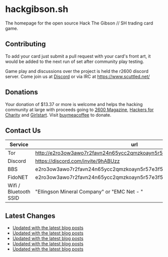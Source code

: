 # hackgibson.sh
The homepage for the open source Hack The Gibson // SH trading card game.


## Contributing

To add your card just submit a pull request with your card's front art, it would be added to the next run of set after community play testing.

Game play and discussions over the project is held the r2600 discord server. Come join us at [Discord](https://discord.com/invite/9hABUzz) or via IRC at https://www.scuttled.net/


## Donations

Your donation of $13.37 or more is welcome and helps the hacking community at large with proceeds going to [2600 Magazine](https://2600.com/), [Hackers for Charity](https://hackersforcharity.org) and [Girlstart](https://girlstart.org).  Visit [buymeacoffee](https://www.buymeacoffee.com/hackgibson.sh) to donate.


## Contact Us

Service | url
-|-
Tor | http://e2ro3ow3awo7r2favn24n65ycc2qmzkoayn5r57e3f56nvjwdcgg32ad.onion
Discord | https://discord.com/invite/9hABUzz
BBS | e2ro3ow3awo7r2favn24n65ycc2qmzkoayn5r57e3f56nvjwdcgg32ad.onion:23
FidoNET | e2ro3ow3awo7r2favn24n65ycc2qmzkoayn5r57e3f56nvjwdcgg32ad.onion:24554
Wifi / Bluetooth SSID | "Ellingson Mineral Company" or "EMC Net - <fidonet address>"

## Latest Changes
<!-- BLOG-POST-LIST:START -->
- [Updated with the latest blog posts](https://github.com/DFW2600/hackgibson.sh/commit/24c773ddbfc6f5cf06684016bb13c91f25d6a716)
- [Updated with the latest blog posts](https://github.com/DFW2600/hackgibson.sh/commit/2e21708b3568845c1edfcc4a0ecf4a1ed5792d76)
- [Updated with the latest blog posts](https://github.com/DFW2600/hackgibson.sh/commit/65772062b1a429f3b23fa0972533ff1e53338fe8)
- [Updated with the latest blog posts](https://github.com/DFW2600/hackgibson.sh/commit/23ab9f8a03dcfdeab2fed3da990922ce92be7129)
- [Updated with the latest blog posts](https://github.com/DFW2600/hackgibson.sh/commit/4a94906326e16bfda0ec4f21779905e983de02a6)
<!-- BLOG-POST-LIST:END -->
